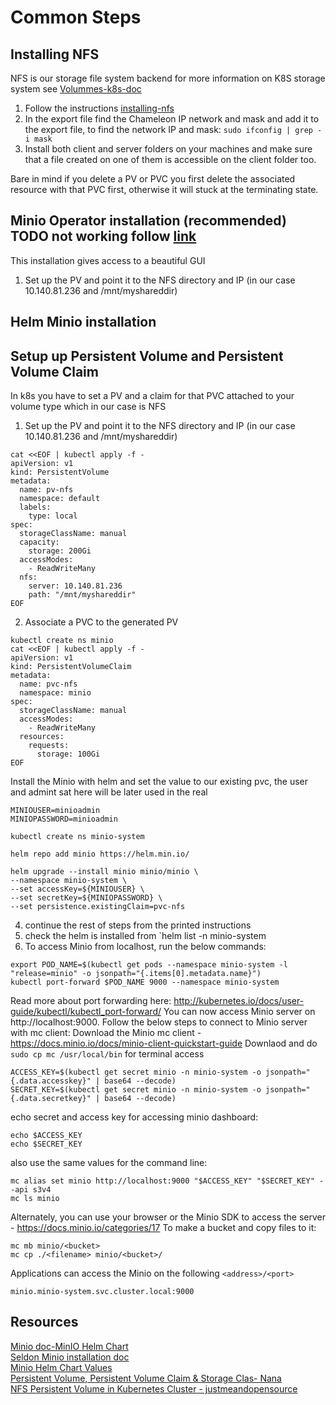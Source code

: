 # Common Steps
## Installing NFS
NFS is our storage file system backend for more information on K8S storage system see [Volummes-k8s-doc](https://kubernetes.io/docs/concepts/storage/volumes/)

1. Follow the instructions [installing-nfs](https://cloud.netapp.com/blog/azure-anf-blg-linux-nfs-server-how-to-set-up-server-and-client)
2. In the export file find the Chameleon IP network and mask and add it to the export file, to find the network IP and mask:
`
sudo ifconfig | grep -i mask
`
3. Install both client and server folders on your machines and make sure that a file created on one of them is accessible on the client folder too.


Bare in mind if you delete a PV or PVC you first delete the associated resource with that PVC first, otherwise it will stuck at the terminating state.

## Minio Operator installation (recommended) TODO not working follow [link](https://github.com/minio/operator)
This installation gives access to a beautiful GUI
1. Set up the PV and point it to the NFS directory and IP (in our case 10.140.81.236 and /mnt/myshareddir)


## Helm Minio installation

## Setup up Persistent Volume and Persistent Volume Claim
In k8s you have to set a PV and a claim for that PVC attached to your volume type which in our case is NFS
1. Set up the PV and point it to the NFS directory and IP (in our case 10.140.81.236 and /mnt/myshareddir)
```
cat <<EOF | kubectl apply -f -
apiVersion: v1
kind: PersistentVolume
metadata:
  name: pv-nfs
  namespace: default
  labels:
    type: local
spec:
  storageClassName: manual
  capacity:
    storage: 200Gi
  accessModes:
    - ReadWriteMany
  nfs:
    server: 10.140.81.236
    path: "/mnt/myshareddir"
EOF
```
2. Associate a PVC to the generated PV
```
kubectl create ns minio
cat <<EOF | kubectl apply -f -
apiVersion: v1
kind: PersistentVolumeClaim
metadata:
  name: pvc-nfs
  namespace: minio
spec:
  storageClassName: manual
  accessModes:
    - ReadWriteMany
  resources:
    requests:
      storage: 100Gi
EOF
```

Install the Minio with helm and set the value to our existing pvc, the user and admint sat here will be later used in the real
```
MINIOUSER=minioadmin
MINIOPASSWORD=minioadmin

kubectl create ns minio-system

helm repo add minio https://helm.min.io/

helm upgrade --install minio minio/minio \
--namespace minio-system \
--set accessKey=${MINIOUSER} \
--set secretKey=${MINIOPASSWORD} \
--set persistence.existingClaim=pvc-nfs
```

4. continue the rest of steps from the printed instructions
5. check the helm is installed from `helm list -n minio-system
6. To access Minio from localhost, run the below commands:
```
export POD_NAME=$(kubectl get pods --namespace minio-system -l "release=minio" -o jsonpath="{.items[0].metadata.name}")
kubectl port-forward $POD_NAME 9000 --namespace minio-system
```
Read more about port forwarding here: http://kubernetes.io/docs/user-guide/kubectl/kubectl_port-forward/
You can now access Minio server on http://localhost:9000. Follow the below steps to connect to Minio server with mc client:
Download the Minio mc client - https://docs.minio.io/docs/minio-client-quickstart-guide Downlaod and do `sudo cp mc /usr/local/bin` for terminal access
```
ACCESS_KEY=$(kubectl get secret minio -n minio-system -o jsonpath="{.data.accesskey}" | base64 --decode)
SECRET_KEY=$(kubectl get secret minio -n minio-system -o jsonpath="{.data.secretkey}" | base64 --decode)
```
echo secret and access key for accessing minio dashboard:
```
echo $ACCESS_KEY
echo $SECRET_KEY
```
also use the same values for the command line:
```
mc alias set minio http://localhost:9000 "$ACCESS_KEY" "$SECRET_KEY" --api s3v4
mc ls minio
```
Alternately, you can use your browser or the Minio SDK to access the server - https://docs.minio.io/categories/17
To make a bucket and copy files to it:

```
mc mb minio/<bucket>
mc cp ./<filename> minio/<bucket>/
```

Applications can access the Minio on the following `<address>/<port>`
```
minio.minio-system.svc.cluster.local:9000
```

## Resources
[Minio doc-MinIO Helm Chart](https://github.com/minio/minio/tree/master/helm/minio) \
[Seldon Minio installation doc](https://deploy.seldon.io/en/v1.2/contents/getting-started/production-installation/minio.html) \
[Minio Helm Chart Values](https://github.com/minio/minio/blob/master/helm/minio/values.yaml) \
[Persistent Volume, Persistent Volume Claim & Storage Clas- Nana](https://youtu.be/0swOh5C3OVM) \
[NFS Persistent Volume in Kubernetes Cluster - justmeandopensource](https://youtu.be/to14wmNmRCI)

